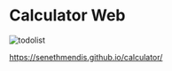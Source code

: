 # Calculator Web


![todolist](https://i.pinimg.com/originals/ec/c8/07/ecc807247d4e2e0055e61d3cd548bdd6.png)



https://senethmendis.github.io/calculator/
